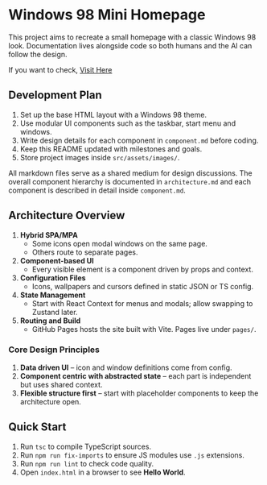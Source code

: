 # Windows 98 Mini Homepage

This project aims to recreate a small homepage with a classic Windows 98 look. Documentation lives alongside code so both humans and the AI can follow the design.

If you want to check, <a href="https://davidkimdy.github.io/windows-98-mini-homepage/" target="_blank">Visit Here</a>

## Development Plan

1. Set up the base HTML layout with a Windows 98 theme.
2. Use modular UI components such as the taskbar, start menu and windows.
3. Write design details for each component in `component.md` before coding.
4. Keep this README updated with milestones and goals.
5. Store project images inside `src/assets/images/`.

All markdown files serve as a shared medium for design discussions.
The overall component hierarchy is documented in `architecture.md` and each
component is described in detail inside `component.md`.

## Architecture Overview

1. **Hybrid SPA/MPA**
   - Some icons open modal windows on the same page.
   - Others route to separate pages.
2. **Component-based UI**
   - Every visible element is a component driven by props and context.
3. **Configuration Files**
   - Icons, wallpapers and cursors defined in static JSON or TS config.
4. **State Management**
   - Start with React Context for menus and modals; allow swapping to Zustand later.
5. **Routing and Build**
   - GitHub Pages hosts the site built with Vite. Pages live under `pages/`.

### Core Design Principles

1. **Data driven UI** – icon and window definitions come from config.
2. **Component centric with abstracted state** – each part is independent but uses shared context.
3. **Flexible structure first** – start with placeholder components to keep the architecture open.

## Quick Start

1. Run `tsc` to compile TypeScript sources.
2. Run `npm run fix-imports` to ensure JS modules use `.js` extensions.
3. Run `npm run lint` to check code quality.
4. Open `index.html` in a browser to see **Hello World**.

